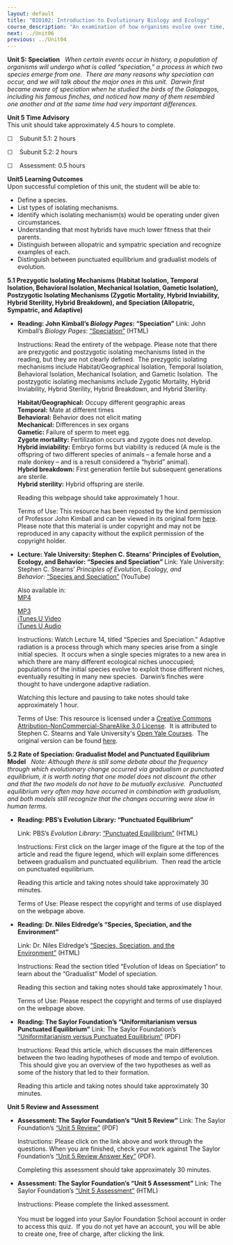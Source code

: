 ```yaml
---
layout: default
title: "BIO102: Introduction to Evolutionary Biology and Ecology"
course_description: "An examination of how organisms evolve over time, with particular emphasis on natural selection, evolution, speciation, phylogeny and taxonomy, and aspects of genetics and inheritance. Also explores the study of population ecology and ecosystems."
next: ../Unit06
previous: ../Unit04
---
```

**Unit 5: Speciation** <span id="5"></span> 
*When certain events occur in history, a population of organisms will
undergo what is called “speciation,” a process in which two species
emerge from one.  There are many reasons why speciation can occur, and
we will talk about the major ones in this unit.  Darwin first became
aware of speciation when he studied the birds of the Galapagos,
including his famous finches, and noticed how many of them resembled one
another and at the same time had very important differences.*

**Unit 5 Time Advisory**  
This unit should take approximately 4.5 hours to complete.  
  
 ☐    Subunit 5.1: 2 hours  
  
 ☐    Subunit 5.2: 2 hours  
  
 ☐    Assessment: 0.5 hours

**Unit5 Learning Outcomes**  
Upon successful completion of this unit, the student will be able to:
-   Define a species.
-   List types of isolating mechanisms.
-   Identify which isolating mechanism(s) would be operating under given
    circumstances.
-   Understanding that most hybrids have much lower fitness that their
    parents.
-   Distinguish between allopatric and sympatric speciation and
    recognize examples of each.
-   Distinguish between punctuated equilibrium and gradualist models of
    evolution.

**5.1 Prezygotic Isolating Mechanisms (Habitat Isolation, Temporal
Isolation, Behavioral Isolation, Mechanical Isolation, Gametic
Isolation), Postzygotic Isolating Mechanisms (Zygotic Mortality, Hybrid
Inviability, Hybrid Sterility, Hybrid Breakdown), and Speciation
(Allopatric, Sympatric, and Adaptive)** <span id="5.1"></span> 
-   **Reading: John Kimball’s *Biology Pages*: “Speciation”**
    Link: John Kimball’s *Biology Pages*:
    [“Speciation”](http://resources.saylor.org/BIO/BIO102/BIO102-5.1-Speciation-Permission_files/BIO102-5.1-Speciation-Permission.html) (HTML)  
      
     Instructions: Read the entirety of the webpage. Please note that
    there are prezygotic and postzygotic isolating mechanisms listed in
    the reading, but they are not clearly defined.  The prezygotic
    isolating mechanisms include Habitat/Geographical Isolation,
    Temporal Isolation, Behavioral Isolation, Mechanical Isolation, and
    Gametic Isolation.  The postzygotic isolating mechanisms include
    Zygotic Mortality, Hybrid Inviability, Hybrid Sterility, Hybrid
    Breakdown, and Hybrid Sterility.  
      
     **Habitat/Geographical:** Occupy different geographic areas  
     **Temporal:** Mate at different times  
     **Behavioral:** Behavior does not elicit mating  
     **Mechanical:** Differences in sex organs  
     **Gametic:** Failure of sperm to meet egg.  
     **Zygote mortality:** Fertilization occurs and zygote does not
    develop.  
     **Hybrid inviability:** Embryo forms but viability is reduced (A
    mule is the offspring of two different species of animals – a female
    horse and a male donkey – and is a result considered a “hybrid”
    animal).  
     **Hybrid breakdown:** First generation fertile but subsequent
    generations are sterile.  
     **Hybrid sterility:** Hybrid offspring are sterile.  
      
     Reading this webpage should take approximately 1 hour.  
      
     Terms of Use: This resource has been reposted by the kind
    permission of Professor John Kimball and can be viewed in its
    original form
    [here](http://users.rcn.com/jkimball.ma.ultranet/BiologyPages/S/Speciation.html). 
    Please note that this material is under copyright and may not be
    reproduced in any capacity without the explicit permission of the
    copyright holder.

-   **Lecture: Yale University: Stephen C. Stearns’ Principles of
    Evolution, Ecology, and Behavior: “Species and Speciation”**
    Link: Yale University: Stephen C. Stearns’ *Principles of Evolution,
    Ecology, and Behavior*: [“Species and
    Speciation”](http://www.youtube.com/watch?v=h-RIJZDi5bI) (YouTube)  
      
     Also available in:  
     [MP4](http://www.archive.org/details/SpeciesAndSpeciation)  

    [MP3](http://oyc.yale.edu/ecology-and-evolutionary-biology/eeb-122/lecture-14)  
     [iTunes U
    Video](http://deimos3.apple.com/WebObjects/Core.woa/Browse/yale.edu.2413658053.02471197475.2681462959?i=1764823298)  
     [iTunes U
    Audio](http://deimos3.apple.com/WebObjects/Core.woa/Browse/yale.edu.2413658053.02413658061.2563519500?i=1268345167)  
      
     Instructions: Watch Lecture 14, titled “Species and Speciation.”
    Adaptive radiation is a process through which many species arise
    from a single initial species.  It occurs when a single species
    migrates to a new area in which there are many different ecological
    niches unoccupied; populations of the initial species evolve to
    exploit those different niches, eventually resulting in many new
    species.  Darwin’s finches were thought to have undergone adaptive
    radiation.  
      
     Watching this lecture and pausing to take notes should take
    approximately 1 hour.  
      
     Terms of Use: This resource is licensed under a [Creative Commons
    Attribution-NonCommercial-ShareAlike 3.0
    License](http://creativecommons.org/licenses/by-nc-sa/3.0/us/).  It
    is attributed to Stephen C. Stearns and Yale University's [Open Yale
    Courses](http://oyc.yale.edu/).  The original version can be found
    [here](http://oyc.yale.edu/ecology-and-evolutionary-biology/eeb-122/lecture-14).

**5.2 Rate of Speciation: Gradualist Model and Punctuated Equilibrium
Model** <span id="5.2"></span> 
*Note: Although there is still some debate about the frequency through
which evolutionary change occurred via gradualism or punctuated
equilibrium, it is worth noting that one model does not discount the
other and that the two models do not have to be mutually exclusive.
 Punctuated equilibrium very often may have occurred in combination with
gradualism, and both models still recognize that the changes occurring
were slow in human terms.*

-   **Reading: PBS’s Evolution Library: “Punctuated Equilibrium”**

    Link: PBS’s *Evolution Library*: [“Punctuated
    Equilibrium”](http://www.pbs.org/wgbh/evolution/library/03/5/l_035_01.html) (HTML)  
      
     Instructions: First click on the larger image of the figure at the
    top of the article and read the figure legend, which will explain
    some differences between gradualism and punctuated equilibrium.
     Then read the article on punctuated equilibrium.  
      
     Reading this article and taking notes should take approximately 30
    minutes.  
      
     Terms of Use: Please respect the copyright and terms of use
    displayed on the webpage above.

-   **Reading: Dr. Niles Eldredge’s “Species, Speciation, and the
    Environment”**

    Link: Dr. Niles Eldredge’s [“Species, Speciation, and the
    Environment”](http://www.actionbioscience.org/evolution/eldredge.html) (HTML)  
      
     Instructions: Read the section titled “Evolution of Ideas on
    Speciation” to learn about the “Gradualist” Model of speciation.  
      
     Reading this section and taking notes should take approximately 1
    hour.  
      
     Terms of Use: Please respect the copyright and terms of use
    displayed on the webpage above.

-   **Reading: The Saylor Foundation’s “Uniformitarianism versus
    Punctuated Equilibrium”**
    Link: The Saylor Foundation’s [“Uniformitarianism versus Punctuated
    Equilibrium”](http://www.saylor.org/site/wp-content/uploads/2012/09/5.4.2-Uniformitarianism-versus-Punctuated-Equilibrium.pdf) (PDF)  
      
     Instructions: Read this article, which discusses the main
    differences between the two leading hypotheses of mode and tempo of
    evolution.  This should give you an overview of the two hypotheses
    as well as some of the history that led to their formation.  
      
     Reading this article and taking notes should take approximately 30
    minutes.

**Unit 5 Review and Assessment** <span id="5.5"></span> 
-   **Assessment: The Saylor Foundation’s “Unit 5 Review”**
    Link: The Saylor Foundation’s [“Unit 5
    Review”](http://www.saylor.org/site/wp-content/uploads/2012/11/BIO102_Unit_5_Review-FINAL.pdf)
    (PDF)  
      
     Instructions: Please click on the link above and work through the
    questions. When you are finished, check your work against The Saylor
    Foundation’s [“Unit 5 Review Answer
    Key”](http://www.saylor.org/site/wp-content/uploads/2012/11/BIO102_Unit_5_Review_ANSWER_KEY-FINAL.pdf)
    (PDF).  
      
     Completing this assessment should take approximately 30 minutes.

-   **Assessment: The Saylor Foundation’s “Unit 5 Assessment”**
    Link: The Saylor Foundation’s [“Unit 5
    Assessment”](http://school.saylor.org/mod/quiz/view.php?id=1101) (HTML)  
      
     Instructions: Please complete the linked assessment.  
        
     You must be logged into your Saylor Foundation School account in
    order to access this quiz.  If you do not yet have an account, you
    will be able to create one, free of charge, after clicking the
    link. 


